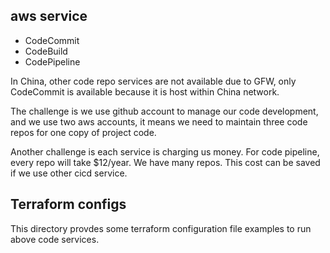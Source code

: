 ## aws service

- CodeCommit
- CodeBuild
- CodePipeline

In China, other code repo services are not available due to GFW, only CodeCommit is available because it is host within China network.

The challenge is we use github account to manage our code development, and we use two aws accounts, it means we need to maintain three code repos for one copy of project code.

Another challenge is each service is charging us money. For code pipeline, every repo will take $12/year. We have many repos. This cost can be saved if we use other cicd service.

## Terraform configs

This directory provdes some terraform configuration file examples to run above code services.
